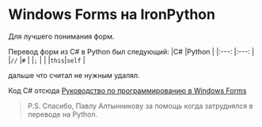 # Windows Forms на IronPython

Для лучшего понимания форм.

Перевод форм из C# в Python был следующий:
|C#    |Python  |
|:---: |:---:   |
|`//`  |`#`     |
|`;`   |        |
|`this`|`self`  |

дальше что считал не нужным удалял.

Код C# отсюда [Руководство по программированию в Windows Forms](https://metanit.com/sharp/windowsforms/)
>P.S.
>Спасибо, Павлу Алтынникову за помощь когда затруднялся в переводе на Python.
